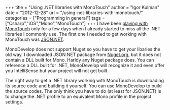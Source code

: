 +++
title = "Using .NET libraries with MonoTouch"
author = "Igor Kulman"
date = "2012-12-28"
url = "/using-net-libraries-with-monotouch/"
categories = ["Programming in general"]
tags = ["Csharp","iOS","Mono","MonoTouch"]
+++
I have been [playing with MonoTouch][1] only for a few days when I already started to miss all the .NET libraries I commonly use. The first one I needed to get working with MonoTouch was [JSON.NET][2].

MonoDevelop does not support Nuget so you have to get your libaries the old way. I downloaded JSON.NET package from [Nuget.org][3], but it does not contain a DLL built for Mono. Harldy any Nuget package does. You can reference a DLL built for .NET, MonoDevelop will recognize it and even offer you IntelliSense but your project will not get built.

The right way to get a .NET library working with MonoTouch is downloading its source code and building it yourself. You can use MonoDevelop to build the source codes. The only think you have to do (at least for JSON.NET) is to change the .NET profile to an equivalent Mono profile in the project settings.

<!--more-->

 [1]: http://blog.kulman.sk/monotouch-ios-development-for-net-programmers/
 [2]: http://james.newtonking.com/projects/json-net.aspx
 [3]: http://nuget.org/
